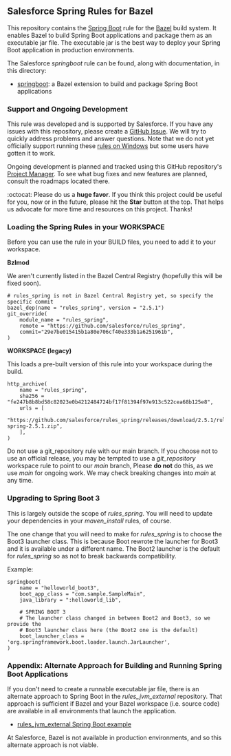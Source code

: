 ## Salesforce Spring Rules for Bazel

This repository contains the [Spring Boot](https://spring.io/guides/gs/spring-boot/) rule
  for the [Bazel](https://bazel.build/) build system.
It enables Bazel to build Spring Boot applications and package them as an executable jar file.
The executable jar is the best way to deploy your Spring Boot application in production environments.

The Salesforce *springboot* rule can be found, along with documentation, in this directory:
- [springboot](springboot): a Bazel extension to build and package Spring Boot applications

### Support and Ongoing Development

This rule was developed and is supported by Salesforce.
If you have any issues with this repository, please create a [GitHub Issue](https://github.com/salesforce/rules_spring/issues).
We will try to quickly address problems and answer questions.
Note that we do not yet officially support running these [rules on Windows](https://github.com/salesforce/rules_spring/issues/25) but some users have gotten it to work.

Ongoing development is planned and tracked using this GitHub repository's [Project Manager](https://github.com/salesforce/rules_spring/projects).
To see what bug fixes and new features are planned, consult the roadmaps located there.

:octocat: Please do us a **huge favor**. If you think this project could be useful for you, now or in the future,
  please hit the **Star** button at the top. That helps us advocate for more time and resources on this project. Thanks!

### Loading the Spring Rules in your WORKSPACE

Before you can use the rule in your BUILD files, you need to add it to your workspace.

**Bzlmod**

We aren't currently listed in the Bazel Central Registry (hopefully this will be fixed soon).
```starlark
# rules_spring is not in Bazel Central Registry yet, so specify the specific commit
bazel_dep(name = "rules_spring", version = "2.5.1")
git_override(
    module_name = "rules_spring",
    remote = "https://github.com/salesforce/rules_spring",
    commit="29e7be015415b1a80e706cf40e333b1a6251961b",
)
```

**WORKSPACE (legacy)**

This loads a pre-built version of this rule into your workspace during the build.
```starlark
http_archive(
    name = "rules_spring",
    sha256 = "fe247b8b8bd58c82023e0b4212484724bf17f81394f97e913c522cea68b125e8",
    urls = [
        "https://github.com/salesforce/rules_spring/releases/download/2.5.1/rules-spring-2.5.1.zip",
    ],
)
```

Do not use a git_repository rule with our main branch.
If you choose not to use an official release, you may be tempted to use a *git_repository* workspace
  rule to point to our *main* branch,
Please **do not** do this, as we use *main* for ongoing work.
We may check breaking changes into *main* at any time.


### Upgrading to Spring Boot 3

This is largely outside the scope of *rules_spring*.
You will need to update your dependencies in your *maven_install* rules, of course.

The one change that you will need to make for *rules_spring* is to choose the Boot3 launcher class.
This is because Boot rewrote the launcher for Boot3 and it is available under a different name.
The Boot2 launcher is the default for *rules_spring* so as not to break backwards compatibility.

Example:
```starlark
springboot(
    name = "helloworld_boot3",
    boot_app_class = "com.sample.SampleMain",
    java_library = ":helloworld_lib",

    # SPRING BOOT 3
    # The launcher class changed in between Boot2 and Boot3, so we provide the
    # Boot3 launcher class here (the Boot2 one is the default)
    boot_launcher_class = 'org.springframework.boot.loader.launch.JarLauncher',
)
```

### Appendix: Alternate Approach for Building and Running Spring Boot Applications

If you don't need to create a runnable executable jar file, there is an alternate approach to Spring Boot
  in the *rules_jvm_external* repository.
That approach is sufficient if Bazel and your Bazel workspace (i.e. source code) are available in
  all environments that launch the application.
- [rules_jvm_external Spring Boot example](https://github.com/bazelbuild/rules_jvm_external/tree/master/examples/spring_boot)

At Salesforce, Bazel is not available in production environments, and so this alternate approach is not viable.
